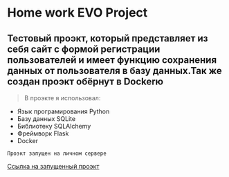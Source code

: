 # Home work EVO Project

## Тестовый проэкт, который представляет из себя сайт с формой регистрации пользователей и имеет функцию сохранения данных от пользователя в базу данных.Так же создан проэкт обёрнут в Dockerю 

> В проэкте я использовал:
* Язык програмирования Python
* Базу данных SQLite
* Библиотеку SQLAlchemy
* Фреймворк Flask
* Docker

```
Проэкт запущен на личном сервере
```
[Ссылка на запущенный проэкт](rona.best:8000)
